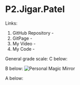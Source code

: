 # P2.Jigar.Patel

Links:
1. GitHub Repository - 
2. GitPage - 
3. My Video - 
4. My Code - 

General grade scale:
C below:

B below:
![Personal Magic Mirror](https://user-images.githubusercontent.com/93454693/202359338-b6581bd7-e238-497f-81bc-c3fcb0bfdb9f.gif)

A below:
